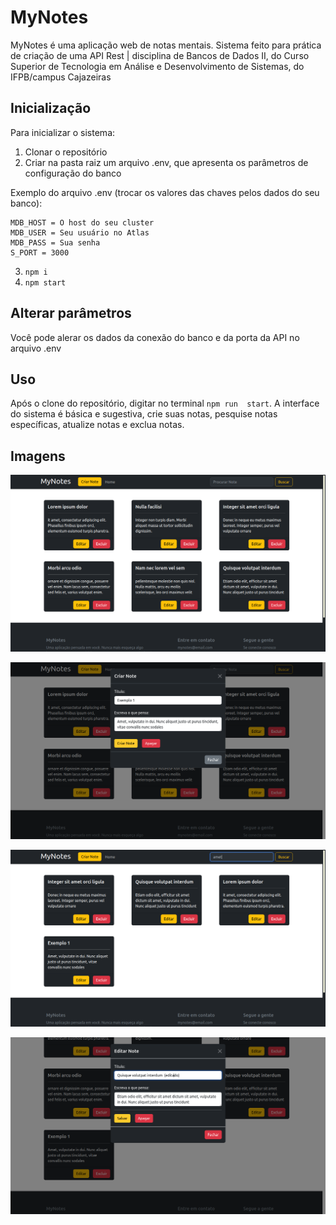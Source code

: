 # MyNotes

MyNotes é uma aplicação web de notas mentais. Sistema feito para prática de criação de uma API Rest | disciplina de Bancos de Dados II, do Curso Superior de Tecnologia em Análise e Desenvolvimento de Sistemas, do IFPB/campus Cajazeiras

## Inicialização
Para inicializar o sistema:
1. Clonar o repositório
2. Criar na pasta raiz um arquivo .env, que apresenta os parâmetros de configuração do banco

Exemplo do arquivo .env (trocar os valores das chaves pelos dados do seu banco):
```
MDB_HOST = O host do seu cluster
MDB_USER = Seu usuário no Atlas
MDB_PASS = Sua senha
S_PORT = 3000
```

3. ```npm i```
4. ```npm start```

## Alterar parâmetros
Você pode alerar os dados da conexão do banco e da porta da API no arquivo .env

## Uso
Após o clone do repositório, digitar no terminal ```npm run  start```. A interface do sistema é básica e sugestiva, crie suas notas, pesquise notas específicas, atualize notas e exclua notas.

## Imagens

![](imgs/mynotes1.png)

![](imgs/mynotes2.png)

![](imgs/mynotes3.png)

![](imgs/mynotes4.png)